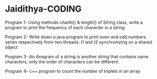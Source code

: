 # Jaidithya-CODING
Program 1- Using methods charAt() & length() of String class, write a program to print the frequency of each character in a string.

Program 2- Write down a java program to print even and odd numbers series respectively from two threads: t1 and t2 synchronizing on a shared object

Program 3- An Anagram of a string is another string that contains same characters, only the order of characters can be different.

Program 4- c++ program to count the number of triplets in an array

